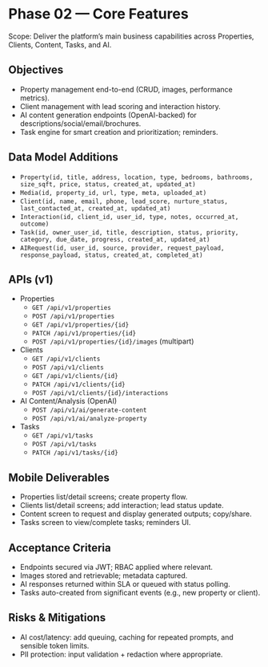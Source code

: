 # Phase 02 — Core Features

Scope: Deliver the platform’s main business capabilities across Properties, Clients, Content, Tasks, and AI.

## Objectives
- Property management end-to-end (CRUD, images, performance metrics).
- Client management with lead scoring and interaction history.
- AI content generation endpoints (OpenAI-backed) for descriptions/social/email/brochures.
- Task engine for smart creation and prioritization; reminders.

## Data Model Additions
- `Property(id, title, address, location, type, bedrooms, bathrooms, size_sqft, price, status, created_at, updated_at)`
- `Media(id, property_id, url, type, meta, uploaded_at)`
- `Client(id, name, email, phone, lead_score, nurture_status, last_contacted_at, created_at, updated_at)`
- `Interaction(id, client_id, user_id, type, notes, occurred_at, outcome)`
- `Task(id, owner_user_id, title, description, status, priority, category, due_date, progress, created_at, updated_at)`
- `AIRequest(id, user_id, source, provider, request_payload, response_payload, status, created_at, completed_at)`

## APIs (v1)
- Properties
  - `GET /api/v1/properties`
  - `POST /api/v1/properties`
  - `GET /api/v1/properties/{id}`
  - `PATCH /api/v1/properties/{id}`
  - `POST /api/v1/properties/{id}/images` (multipart)
- Clients
  - `GET /api/v1/clients`
  - `POST /api/v1/clients`
  - `GET /api/v1/clients/{id}`
  - `PATCH /api/v1/clients/{id}`
  - `POST /api/v1/clients/{id}/interactions`
- AI Content/Analysis (OpenAI)
  - `POST /api/v1/ai/generate-content`
  - `POST /api/v1/ai/analyze-property`
- Tasks
  - `GET /api/v1/tasks`
  - `POST /api/v1/tasks`
  - `PATCH /api/v1/tasks/{id}`

## Mobile Deliverables
- Properties list/detail screens; create property flow.
- Clients list/detail screens; add interaction; lead status update.
- Content screen to request and display generated outputs; copy/share.
- Tasks screen to view/complete tasks; reminders UI.

## Acceptance Criteria
- Endpoints secured via JWT; RBAC applied where relevant.
- Images stored and retrievable; metadata captured.
- AI responses returned within SLA or queued with status polling.
- Tasks auto-created from significant events (e.g., new property or client).

## Risks & Mitigations
- AI cost/latency: add queuing, caching for repeated prompts, and sensible token limits.
- PII protection: input validation + redaction where appropriate.
